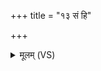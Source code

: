 +++
title = "१३ सं हि"

+++
<details><summary>मूलम् (VS)</summary>

सं हि सोमे॒नाग॑त॒ समु॒ सर्वे॑ण प॒द्वता॑। व॒शा स॑मु॒द्रमध्य॑ष्ठाद्गन्ध॒र्वैः क॒लिभिः॑ स॒ह ॥
</details>